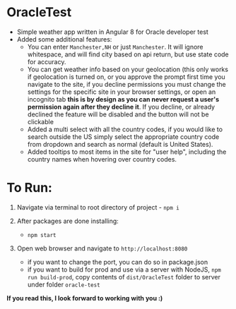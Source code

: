 # OracleTest

 - Simple weather app written in Angular 8 for Oracle developer test
 - Added some additional features:
    - You can enter `Manchester,NH` or just `Manchester`. It will ignore whitespace, and will find city based on api return, but use state code for accuracy.
    - You can get weather info based on your geolocation (this only works if geolocation is turned on, or you approve the prompt first time you navigate to the site, if you decline permissions you must change the settings for the specific site in your browser settings, or open an incognito tab **this is by design as you can never request a user's permission again after they decline it**. If you decline, or already declined the feature will be disabled and the button will not be clickable
    - Added a multi select with all the country codes, if you would like to search outside the US simply select the appropriate country code from dropdown and search as normal (default is United States). 
    - Added tooltips to most items in the site for "user help", including the country names when hovering over country codes.

# To Run:
  1. Navigate via terminal to root directory of project
    - `npm i`

  2. After packages are done installing:
      - `npm start`
  3. Open web browser and navigate to `http://localhost:8080`
      - if you want to change the port, you can do so in package.json 
      - if you want to build for prod and use via a server with NodeJS, `npm run build-prod`, copy contents of `dist/OracleTest` folder to server under folder `oracle-test`

**If you read this, I look forward to working with you :)**